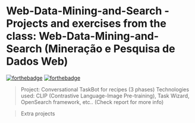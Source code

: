 # Web-Data-Mining-and-Search - Projects and exercises from the class: Web-Data-Mining-and-Search (Mineração e Pesquisa de Dados Web)

[![forthebadge](https://forthebadge.com/images/badges/made-with-python.svg)](https://forthebadge.com)
[![forthebadge](http://forthebadge.com/images/badges/built-with-love.svg)](http://forthebadge.com)

> Project: Conversational TaskBot for recipes (3 phases)
Technologies used: CLIP (Contrastive Language-Image Pre-training), Task Wizard, OpenSearch framework, etc.. (Check report for more info)

> Extra projects
